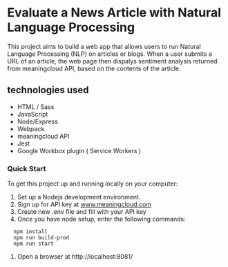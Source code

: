 # Evaluate a News Article with Natural Language Processing

This project aims to build a web app that allows users to run Natural Language Processing (NLP) on articles or blogs. When a user submits a URL of an article, the web page then dispalys sentiment analysis returned from meaningcloud API, based on the contents of the article.

## technologies used

- HTML / Sass
- JavaScript
- Node/Express
- Webpack
- meaningcloud API
- Jest
- Google Workbox plugin ( Service Workers )

### Quick Start

To get this project up and running locally on your computer:

1. Set up a Nodejs development environment.
1. Sign up for API key at www.meaningcloud.com
1. Create new .env file and fill with your API key
1. Once you have node setup, enter the following commands:

```
  npm install
  npm run build-prod
  npm run start

```

1. Open a browser at http://localhost:8081/
